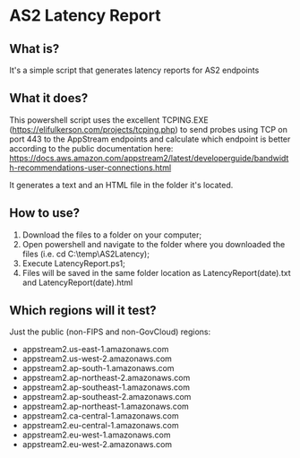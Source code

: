 # AS2 Latency Report

What is?
-------

It's a simple script that generates latency reports for AS2 endpoints

What it does?
--------

This powershell script uses the excellent TCPING.EXE (https://elifulkerson.com/projects/tcping.php) to send probes using TCP on port 443 to the AppStream endpoints and calculate which endpoint is better according to the public documentation here: https://docs.aws.amazon.com/appstream2/latest/developerguide/bandwidth-recommendations-user-connections.html

It generates a text and an HTML file in the folder it's located.

How to use?
-----
1. Download the files to a folder on your computer;
2. Open powershell and navigate to the folder where you downloaded the files (i.e. cd C:\temp\AS2Latency\);
3. Execute LatencyReport.ps1;
4. Files will be saved in the same folder location as LatencyReport(date).txt and LatencyReport(date).html

Which regions will it test?
-----
Just the public (non-FIPS and non-GovCloud) regions:

 - appstream2.us-east-1.amazonaws.com
 - appstream2.us-west-2.amazonaws.com
 - appstream2.ap-south-1.amazonaws.com
 - appstream2.ap-northeast-2.amazonaws.com
 - appstream2.ap-southeast-1.amazonaws.com
 - appstream2.ap-southeast-2.amazonaws.com
 - appstream2.ap-northeast-1.amazonaws.com
 - appstream2.ca-central-1.amazonaws.com
 - appstream2.eu-central-1.amazonaws.com
 - appstream2.eu-west-1.amazonaws.com
 - appstream2.eu-west-2.amazonaws.com
